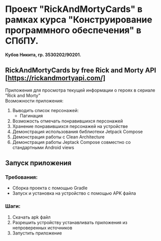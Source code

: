 # Проект "RickAndMortyCards" в рамках курса "Конструирование программного обеспечения" в СПбПУ.  

**Кубов Никита, гр. 3530202/90201.**  

## RickAndMortyCards by free Rick and Morty API [https://rickandmortyapi.com/]  


Приложения для просмотра текущей информации о героях в сериале "Rick and Morty"  
Возможности приложения:
1. Выводить список персонажей:
    - Пагинация
2. Возможость отмечать понравившихся персонажей
3. Хранение понравившихся персонажей на устройстве 
4. Демонстрация использования библиотеки Jetpack Compose
5. Демонстрация работы с Clean Architecture
6. Демонстрация работы Jeptack Compose совместно со стандартными Android views
## Запуск приложения 

### Требования:
* Сборка проекта с помощью Gradle
* Запуск и установка на устройство с помощью APK файла

### Шаги: 
1. Скачать apk файл
2. Разрешить устройству устанавливать приложения из непроверенных источников
3. Запустить приложение
